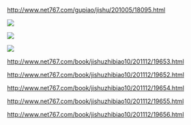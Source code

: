 http://www.net767.com/gupiao/jishu/201005/18095.html

![](http://www.net767.com/book/UploadFiles_8829/201112/2011120511342497.gif)

![](http://www.net767.com/book/UploadFiles_8829/201112/2011120511350300.gif)

![](http://www.net767.com/book/UploadFiles_8829/201112/2011120511354320.gif)

http://www.net767.com/book/jishuzhibiao10/201112/19653.html

http://www.net767.com/book/jishuzhibiao10/201112/19652.html

http://www.net767.com/book/jishuzhibiao10/201112/19654.html

http://www.net767.com/book/jishuzhibiao10/201112/19655.html

http://www.net767.com/book/jishuzhibiao10/201112/19656.html
